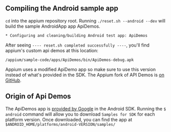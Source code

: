 ## Compiling the Android sample app

`cd` into the appium repository root. Running `./reset.sh --android --dev` will
build the sample AndroidApp app ApiDemos.

`* Configuring and cleaning/building Android test app: ApiDemos`

After seeing `---- reset.sh completed successfully ----`,
you'll find appium's custom api demos at this location:

`/appium/sample-code/apps/ApiDemos/bin/ApiDemos-debug.apk`

Appium uses a modified ApiDemo app so make sure to use this version instead of
what's provided in the SDK. The Appium fork of API Demos is [on GitHub](https://github.com/appium/android-apidemos).

## Origin of Api Demos

The ApiDemos app is [provided by Google](http://developer.android.com/sdk/exploring.html)
in the Android SDK. Running the `$ android` command will allow you to download
`Samples for SDK` for each platform version. Once downloaded,
you can find the app at `$ANDROID_HOME/platforms/android-VERSION/samples/`